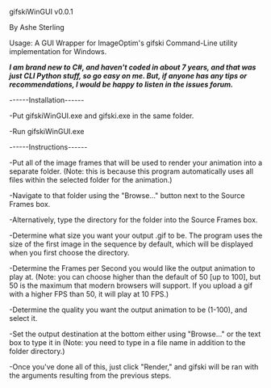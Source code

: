 gifskiWinGUI v0.0.1

By Ashe Sterling

Usage: A GUI Wrapper for ImageOptim's gifski Command-Line utility implementation for Windows.

___I am brand new to C#, and haven't coded in about 7 years, and that was just CLI Python stuff, so go easy on me. But, if anyone has any tips or recommendations, I would be happy to listen in the issues forum.___

------Installation------

-Put gifskiWinGUI.exe and gifski.exe in the same folder. 

-Run gifskiWinGUI.exe

------Instructions------

-Put all of the image frames that will be used to render your animation into a separate folder. (Note: this is because this program automatically uses all files within the selected folder for the animation.)

-Navigate to that folder using the "Browse..." button next to the Source Frames box. 

   -Alternatively, type the directory for the folder into the Source Frames box.

-Determine what size you want your output .gif to be. The program uses the size of the first image in the sequence by default, which will be displayed when you first choose the directory.

-Determine the Frames per Second you would like the output animation to play at. (Note: you can choose higher than the default of 50 [up to 100], but 50 is the maximum that modern browsers will support. If you upload a gif with a higher FPS than 50, it will play at 10 FPS.)

-Determine the quality you want the output animation to be (1-100), and select it.

-Set the output destination at the bottom either using "Browse..." or the text box to type it in (Note: you need to type in a file name in addition to the folder directory.)

-Once you've done all of this, just click "Render," and gifski will be ran with the arguments resulting from the previous steps.
